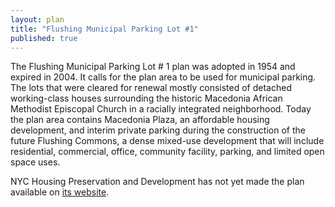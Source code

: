 ```yaml
---
layout: plan
title: "Flushing Municipal Parking Lot #1"
published: true
---
```


The Flushing Municipal Parking Lot # 1 plan was adopted in 1954 and expired in 2004. It calls for the plan area to be used for municipal parking. The lots that were cleared for renewal mostly consisted of detached working-class houses surrounding the historic Macedonia African Methodist Episcopal Church in a racially integrated neighborhood. Today the plan area contains Macedonia Plaza, an affordable housing development, and interim private parking during the construction of the future Flushing Commons, a dense mixed-use development that will include residential, commercial, office, community facility, parking, and limited open space uses.

NYC Housing Preservation and Development has not yet made the plan available on [its website](https://www.nyc.gov/site/hpd/services-and-information/urban-renewal.page).
